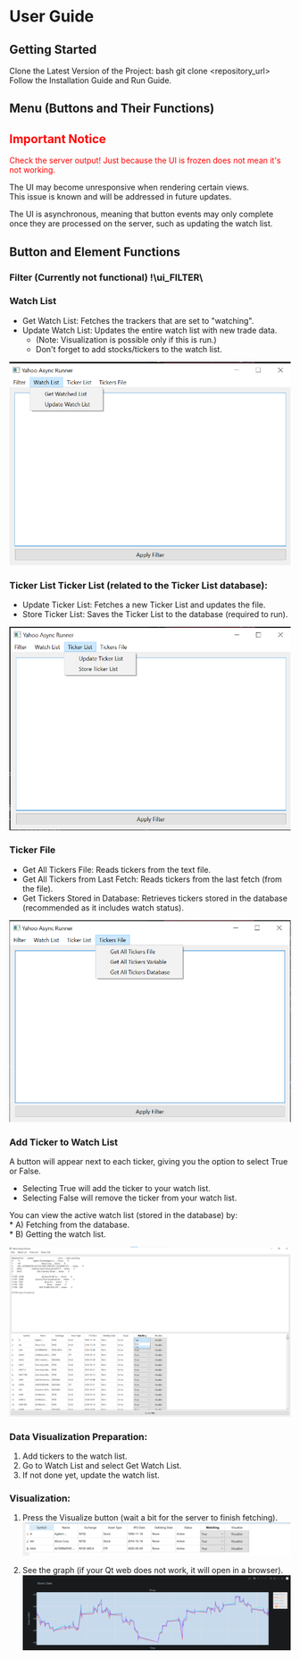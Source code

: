 # User Guide

## Getting Started

Clone the Latest Version of the Project: bash git clone <repository_url>   
Follow the Installation Guide and Run Guide.

## Menu (Buttons and Their Functions)

## <span style="color:red">Important Notice</span>

<span style="color:red">Check the server output!</span> <span style="color:red">Just because the UI is frozen does not mean it's not working.</span>

The UI may become unresponsive when rendering certain views.  
This issue is known and will be addressed in future updates.

The UI is asynchronous, meaning that button events may only complete  
once they are processed on the server, such as updating the watch list.

## Button and Element Functions

### Filter (Currently not functional) !\ui_FILTER\

### Watch List

* Get Watch List: Fetches the trackers that are set to "watching".  
* Update Watch List: Updates the entire watch list with new trade data.  
  * (Note: Visualization is possible only if this is run.)
  * Don't forget to add stocks/tickers to the watch list.

![Watch List](images/WatchList.png)

### Ticker List Ticker List (related to the Ticker List database):

* Update Ticker List: Fetches a new Ticker List and updates the file.  
* Store Ticker List: Saves the Ticker List to the database (required to run).  

![ticker_list](images/ticker_list.png)

### Ticker File

* Get All Tickers File: Reads tickers from the text file.
* Get All Tickers from Last Fetch: Reads tickers from the last fetch (from the file).
* Get Tickers Stored in Database: Retrieves tickers stored in the database (recommended as it includes watch status).

![Ticker_File](images/Ticker_File.png)

### Add Ticker to Watch List 
A button will appear next to each ticker, giving you the option to select True or False.

* Selecting True will add the ticker to your watch list.
* Selecting False will remove the ticker from your watch list.

You can view the active watch list (stored in the database) by:  
    * A) Fetching from the database.  
    * B) Getting the watch list.

![Add To Watch List](images/add_to_watch_List.png)

### Data Visualization Preparation:

1) Add tickers to the watch list.
2) Go to Watch List and select Get Watch List.
3) If not done yet, update the watch list.

### Visualization:

1) Press the Visualize button (wait a bit for the server to finish fetching).
![visualize](images/visualize.png)

2) See the graph (if your Qt web does not work, it will open in a browser).
![graph.png](images/graph.png)
